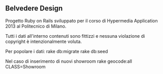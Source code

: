 ## Belvedere Design

Progetto Ruby on Rails sviluppato per il corso di Hypermedia Application 2013 al Politecnico di Milano.

Tutti i dati all'interno contenuti sono fittizzi e nessuna violazione di copyright è intenzionalmente voluta.

Per popolare i dati:
rake db:migrate
rake db:seed

Nel caso di inserimento di nuovi showroom
rake geocode:all CLASS=Showroom